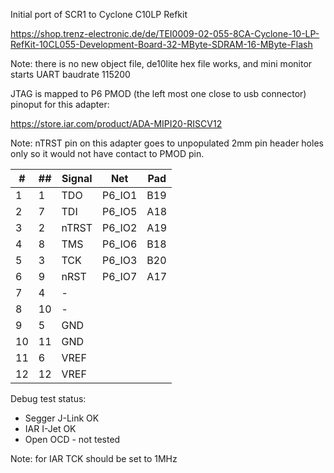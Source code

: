 Initial port of SCR1 to Cyclone C10LP Refkit

https://shop.trenz-electronic.de/de/TEI0009-02-055-8CA-Cyclone-10-LP-RefKit-10CL055-Development-Board-32-MByte-SDRAM-16-MByte-Flash


Note: there is no new object file, de10lite hex file works, and mini monitor starts UART baudrate 115200

JTAG is mapped to P6 PMOD (the left most one close to usb connector) pinoput for this adapter:

https://store.iar.com/product/ADA-MIPI20-RISCV12

Note: nTRST pin on this adapter goes to unpopulated 2mm pin header holes only so it would not have contact to PMOD pin.

| #|##|Signal|Net|Pad|
|--|--|--|--|--|
| 1| 1|TDO  |P6_IO1|B19|
| 2| 7|TDI  |P6_IO5|A18|
| 3| 2|nTRST|P6_IO2|A19|
| 4| 8|TMS  |P6_IO6|B18|
| 5| 3|TCK  |P6_IO3|B20|
| 6| 9|nRST |P6_IO7|A17|
| 7| 4|-    |
| 8|10|-    |
| 9| 5|GND  |
|10|11|GND  |
|11| 6|VREF |
|12|12|VREF |

Debug test status: 
* Segger J-Link OK
* IAR I-Jet OK
* Open OCD - not tested

Note: for IAR TCK should be set to 1MHz



